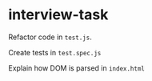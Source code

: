 # interview-task

Refactor code in `test.js`.

Create tests in `test.spec.js`

Explain how DOM is parsed in `index.html`
